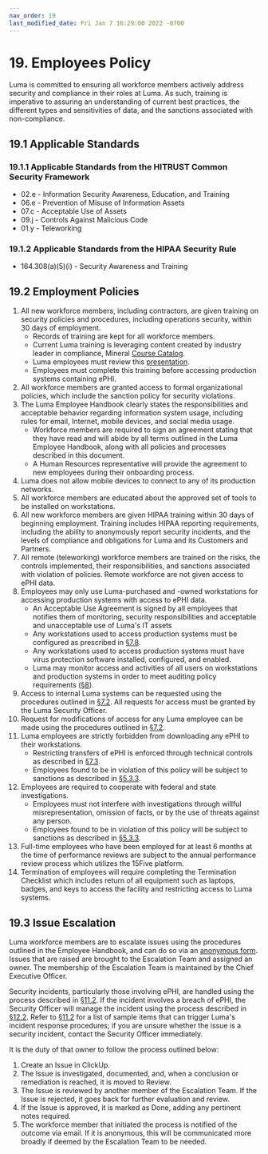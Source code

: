 ```yaml
---
nav_order: 19
last_modified_date: Fri Jan 7 16:29:00 2022 -0700
---
```


# 19. Employees Policy

Luma is committed to ensuring all workforce members actively address security and compliance in their roles at Luma. As such, training is imperative to assuring an understanding of current best practices, the different types and sensitivities of data, and the sanctions associated with non-compliance.

## 19.1 Applicable Standards

### 19.1.1 Applicable Standards from the HITRUST Common Security Framework

* 02.e - Information Security Awareness, Education, and Training
* 06.e - Prevention of Misuse of Information Assets
* 07.c - Acceptable Use of Assets
* 09.j - Controls Against Malicious Code
* 01.y - Teleworking

### 19.1.2 Applicable Standards from the HIPAA Security Rule

* 164.308(a)(5)(i) - Security Awareness and Training

## 19.2 Employment Policies

1. All new workforce members, including contractors, are given training on security policies and procedures, including operations security, within 30 days of employment.
   * Records of training are kept for all workforce members.
   * Current Luma training is leveraging content created by industry leader in compliance, Mineral [Course Catalog](https://www.thinkhr.com/wp-content/uploads/2019/07/Learn-Course-Catalog-2020.pdf).
   * Luma employees must review this [presentation](https://docs.google.com/presentation/d/1OmWMpTXamp9UEsNz6MK4KqVqS8GUr9eKT75Rh6jL6TU/edit?usp=sharing).
   * Employees must complete this training before accessing production systems containing ePHI.
1. All workforce members are granted access to formal organizational policies, which include the sanction policy for security violations.
1. The Luma Employee Handbook clearly states the responsibilities and acceptable behavior regarding information system usage, including rules for email, Internet, mobile devices, and social media usage.
   * Workforce members are required to sign an agreement stating that they have read and will abide by all terms outlined in the Luma Employee Handbook, along with all policies and processes described in this document.
   * A Human Resources representative will provide the agreement to new employees during their onboarding process.
1. Luma does not allow mobile devices to connect to any of its production networks.
1. All workforce members are educated about the approved set of tools to be installed on workstations.
1. All new workforce members are given HIPAA training within 30 days of beginning employment. Training includes HIPAA reporting requirements, including the ability to anonymously report security incidents, and the levels of compliance and obligations for Luma and its Customers and Partners.
1. All remote (teleworking) workforce members are trained on the risks, the controls implemented, their responsibilities, and sanctions associated with violation of policies. Remote workforce are not given access to ePHI data.
1. Employees may only use Luma-purchased and -owned workstations for accessing production systems with access to ePHI data.
   * An Acceptable Use Agreement is signed by all employees that notifies them of monitoring, security responsibilities and acceptable and unacceptable use of Luma's IT assets
   * Any workstations used to access production systems must be configured as prescribed in [§7.8](07-systems_access_policy.html#78-employee-workstation-use).
   * Any workstations used to access production systems must have virus protection software installed, configured, and enabled.
   * Luma may monitor access and activities of all users on workstations and production systems in order to meet auditing policy requirements ([§8](#8.-auditing-policy)).
1. Access to internal Luma systems can be requested using the procedures outlined in [§7.2](07-systems_access_policy.html#72-access-establishment-and-modification). All requests for access must be granted by the Luma Security Officer.
1. Request for modifications of access for any Luma employee can be made using the procedures outlined in [§7.2](07-systems_access_policy.html#72-access-establishment-and-modification).
1. Luma employees are strictly forbidden from downloading any ePHI to their workstations.
    * Restricting transfers of ePHI is enforced through technical controls as described in [§7.3](07-systems_access_policy.html#72-access-establishment-and-modification).
    * Employees found to be in violation of this policy will be subject to sanctions as described in [§5.3.3](05-roles_policy.html#533-sanctions-of-workforce-responsibilities).
1. Employees are required to cooperate with federal and state investigations.
    * Employees must not interfere with investigations through willful misrepresentation, omission of facts, or by the use of threats against any person.
    * Employees found to be in violation of this policy will be subject to sanctions as described in [§5.3.3](05-roles_policy.html#533-sanctions-of-workforce-responsibilities).
1. Full-time employees who have been employed for at least 6 months at the time of performance reviews are subject to the annual performance review process which utilizes the 15Five platform.
1. Termination of employees will require completing the Termination Checklist which includes return of all equipment such as laptops, badges, and keys to access the facility and restricting access to Luma systems.

## 19.3 Issue Escalation

Luma workforce members are to escalate issues using the procedures outlined in the Employee Handbook, and can do so via an [anonymous form](https://forms.gle/8ZTWwTSdYwyq5wws5). Issues that are raised are brought to the Escalation Team and assigned an owner. The membership of the Escalation Team is maintained by the Chief Executive Officer.

Security incidents, particularly those involving ePHI, are handled using the process described in [§11.2](11-incident_response_policy.html#112-incident-management-policies). If the incident involves a breach of ePHI, the Security Officer will manage the incident using the process described in [§12.2](12-breach_policy.html#122-luma-breach-policy). Refer to [§11.2](11-incident_response_policy.html#112-incident-management-policies) for a list of sample items that can trigger Luma's incident response procedures; if you are unsure whether the issue is a security incident, contact the Security Officer immediately.

It is the duty of that owner to follow the process outlined below:

1. Create an Issue in ClickUp.
1. The Issue is investigated, documented, and, when a conclusion or remediation is reached, it is moved to Review.
1. The Issue is reviewed by another member of the Escalation Team. If the Issue is rejected, it goes back for further evaluation and review.
1. If the Issue is approved, it is marked as Done, adding any pertinent notes required.
1. The workforce member that initiated the process is notified of the outcome via email. If it is anonymous, this will be communicated more broadly if deemed by the Escalation Team to be needed.
